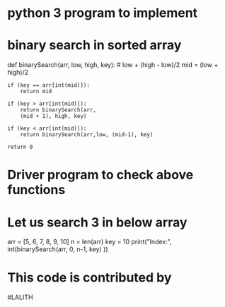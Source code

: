 # python 3 program to implement
# binary search in sorted array

def binarySearch(arr, low, high, key):
	# low + (high - low)/2
	mid = (low + high)/2

	if (key == arr[int(mid)]):
		return mid

	if (key > arr[int(mid)]):
		return binarySearch(arr,
		(mid + 1), high, key)

	if (key < arr[int(mid)]):
		return binarySearch(arr,low, (mid-1), key)
	
	return 0

# Driver program to check above functions
# Let us search 3 in below array
arr = [5, 6, 7, 8, 9, 10]
n = len(arr)
key = 10
print("Index:", int(binarySearch(arr, 0, n-1, key) ))

# This code is contributed by
#LALITH
